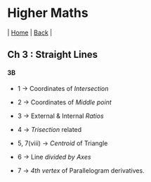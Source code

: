 # Higher Maths

| [Home](https://le-hashed.github.io/ins-hw/) |
[Back](https://le-hashed.github.io/ins-hw/types.md) |

## Ch 3 : Straight Lines

#### 3B

* 1 -> Coordinates of *Intersection*

* 2 -> Coordinates of *Middle point*

* 3 -> External & Internal *Ratios*

* 4 -> *Trisection* related 

* 5, 7(viii) -> *Centroid* of Triangle 

* 6 -> Line *divided by Axes*

* 7 -> *4th vertex* of Parallelogram derivatives.
